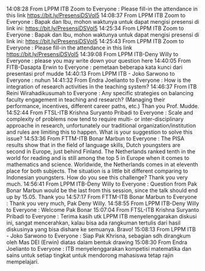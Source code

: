 14:08:28 From LPPM ITB Zoom to Everyone : Please fill-in the attendance in this link https://bit.ly/PresensiDSVol5
14:08:37 From LPPM ITB Zoom to Everyone : Bapak dan Ibu, mohon waktunya untuk dapat mengisi presensi di link ini: https://bit.ly/PresensiDSVol5
14:25:34 From LPPM ITB Zoom to Everyone : Bapak dan Ibu, mohon waktunya untuk dapat mengisi presensi di link ini: https://bit.ly/PresensiDSVol5
14:25:43 From LPPM ITB Zoom to Everyone : Please fill-in the attendance in this link https://bit.ly/PresensiDSVol5
14:39:08 From LPPM ITB-Deny Willy to Everyone : please you may write down your question here
14:40:05 From FITB-Dasapta Erwin to Everyone : pemetaan beberapa kata kunci dari presentasi prof mudde
14:40:13 From LPPM ITB - Joko Sarwono to Everyone : nuhun
14:41:32 From Endra Joelianto to Everyone : How is the integration of research activities in the teaching system?
14:46:37 From ITB Reini Wirahadikusumah to Everyone : Any specific strategies on balancing faculty engagement in teaching and research? (Managing their performance, incentives, different career paths, etc.) Than you Prof. Mudde.
14:52:44 From FTSL-ITB Krishna Suryanto Pribadi to Everyone : Scale and complexity of problems now tend to require multi- or inter-disciplinary approache in research, unfortunately our traditional organization/institution and rules are limiting this to happen. What is your suggestion to solve this issue?
14:53:36 From FTTM-ITB Bonar Marbun to Everyone : The PISA results show that in the field of language skills, Dutch youngsters are second in Europe, just behind Finland.
The Netherlands ranked tenth in the world for reading and is still among the top 5 in Europe when it comes to mathematics and science. Worldwide, the Netherlands comes in at eleventh place for both subjects. The situation is a little bit different comparing to Indonesian youngsters. How do you see this challenge? Thank you very much.
14:56:41 From LPPM ITB-Deny Willy to Everyone : Question from Pak Bonar Marbun would be the last from this session, since the talk should end up by 15.05. Thank you
14:57:17 From FTTM-ITB Bonar Marbun to Everyone : Thank you very much, Pak Deny Willy.
14:58:55 From LPPM ITB-Deny Willy to Everyone : Welcome Pak Bonar
15:07:04 From FTSL-ITB Krishna Suryanto Pribadi to Everyone : Terima kasih utk LPPM ITB menyelenggarakan diskusi ini, sangat mencerahkan, kalau bisa ada rangkuman tertulis dari hasil diskusinya yang bisa dishare ke semuanya. Bravo!
15:08:13 From LPPM ITB - Joko Sarwono to Everyone : Siap Pak Khrisna, sebagian sdh dirangkum oleh Mas DEI (Erwin) diatas dalam bentuk drawing
15:08:30 From Endra Joelianto to Everyone : ITB menyelenggarakan kompetisi matematika dan sains untuk setiap tingkat untuk mendorong mahasiswa tetap rajin mempelajari.

